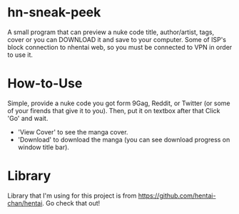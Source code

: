 # hn-sneak-peek
A small program that can preview a nuke code title, author/artist, tags, cover or you can DOWNLOAD it and save to your computer. Some of ISP's block connection to nhentai web, so you must be connected to VPN in order to use it.

# How-to-Use
Simple, provide a nuke code you got form 9Gag, Reddit, or Twitter (or some of your firends that give it to you). Then, put it on textbox after that Click 'Go' and wait.

- 'View Cover' to see the manga cover.
- 'Download' to download the manga (you can see download progress on window title bar).

# Library
Library that I'm using for this project is from https://github.com/hentai-chan/hentai. Go check that out!
